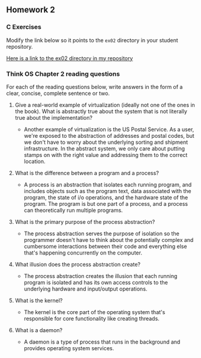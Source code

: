 ## Homework 2

### C Exercises

Modify the link below so it points to the `ex02` directory in your
student repository.

[Here is a link to the ex02 directory in my repository](https://github.com/YOUR_GITHUB_USERNAME_HERE/ExercisesInC/tree/master/exercises/ex02)

### Think OS Chapter 2 reading questions

For each of the reading questions below, write answers in the form of
a clear, concise, complete sentence or two.

1. Give a real-world example of virtualization (ideally not one of 
the ones in the book).  What is abstractly true about the system that
is not literally true about the implementation?

    - Another example of virtualization is the US Postal Service. As a user, we're exposed to the abstraction of addresses and postal codes, but we don't have to worry about the underlying sorting and shipment infrastructure. In the abstract system, we only care about putting stamps on with the right value and addressing them to the correct location.

2. What is the difference between a program and a process?

    - A process is an abstraction that isolates each running program, and includes objects such as the program text, data associated with the program, the state of i/o operations, and the hardware state of the program. The program is but one part of a process, and a process can theoretically run multiple programs. 

3. What is the primary purpose of the process abstraction?

    - The process abstraction serves the purpose of isolation so the programmer doesn't have to think about the potentially complex and cumbersome interactions between their code and everything else that's happening concurrently on the computer. 

4. What illusion does the process abstraction create?

    - The process abstraction creates the illusion that each running program is isolated and has its own access controls to the underlying hardware and input/output operations.

5. What is the kernel?

    - The kernel is the core part of the operating system that's responsible for core functionality like creating threads.

6. What is a daemon?

    - A daemon is a type of process that runs in the background and provides operating system services. 
